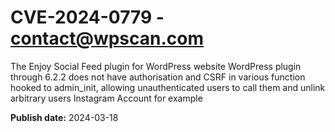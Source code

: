 # CVE-2024-0779 - contact@wpscan.com

The Enjoy Social Feed plugin for WordPress website WordPress plugin through 6.2.2 does not have authorisation and CSRF in various function hooked to admin_init, allowing unauthenticated users to call them and unlink arbitrary users Instagram Account for example

**Publish date:** 2024-03-18
